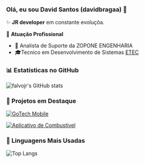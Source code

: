 ### Olá, eu sou David Santos (davidbragaa) 👋

✨ **JR developer** em constante evoluçõa.

🏢 **Atuação Profissional**
- 🚀 Analista de Suporte da ZOPONE ENGENHARIA
- 🎓Tecnico em Desenvolvimento de Sistemas [ETEC](https://www.etecbauru.com.br/)

### 📊 Estatísticas no GitHub

![falvojr's GitHub stats](https://github-readme-stats.vercel.app/api?username=davidbragaa&show_icons=true&theme=dracula)

### 📌 Projetos em Destaque

[![GoTech Mobile](https://github-readme-stats.vercel.app/api/pin/?username=davidbragaa&repo=mobile)](https://github.com/davidbragaa/mobile)

[![Aplicativo de Combustivel](https://github-readme-stats.vercel.app/api/pin/?username=davidbragaa&repo=app-combustivel)](https://github.com/davidbragaa/app-combustivel)

### 🚀 Linguagens Mais Usadas

![Top Langs](https://github-readme-stats.vercel.app/api/top-langs/?username=davidbragaa&layout=compact)
